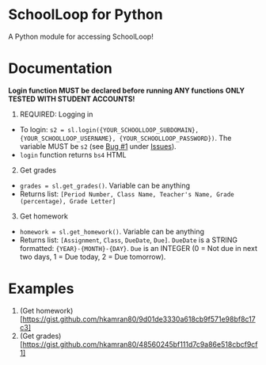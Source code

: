 # SchoolLoop for Python
A Python module for accessing SchoolLoop!

# Documentation
**Login function MUST be declared before running ANY functions**
**ONLY TESTED WITH STUDENT ACCOUNTS!**

1. REQUIRED: Logging in
* To login: `s2 = sl.login({YOUR_SCHOOLLOOP_SUBDOMAIN}, {YOUR_SCHOOLLOOP_USERNAME}, {YOUR_SCHOOLLOOP_PASSWORD})`. The variable MUST be `s2` (see [Bug #1](https://github.com/hkamran80/schoolloop-python/issues/1) under [Issues](https://github.com/hkamran80/schoolloop-python/issues)).
* `login` function returns `bs4` HTML
2. Get grades
* `grades = sl.get_grades()`. Variable can be anything
* Returns list: `[Period Number, Class Name, Teacher's Name, Grade (percentage), Grade Letter]`
3. Get homework
* `homework = sl.get_homework()`. Variable can be anything
* Returns list: `[Assignment`, `Class`, `DueDate`, `Due]`. `DueDate` is a STRING formatted: `{YEAR}-{MONTH}-{DAY}`. `Due` is an INTEGER (0 = Not due in next two days, 1 = Due today, 2 = Due tomorrow).

# Examples
1. (Get homework)[https://gist.github.com/hkamran80/9d01de3330a618cb9f571e98bf8c17c3]
2. (Get grades)[https://gist.github.com/hkamran80/48560245bf111d7c9a86e518cbcf9cf1]
